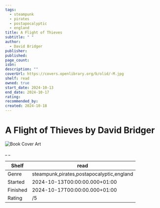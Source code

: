 ```yaml
---
tags:
  - steampunk
  - pirates
  - postapocalyptic
  - england
title: A Flight of Thieves
subtitle: " "
author:
  - David Bridger
publisher: 
published: 
page_count: 
isbn: 
description: ""
coverUrl: https://covers.openlibrary.org/b/olid/-M.jpg
shelf: read
owned: true
start_date: 2024-10-13
end_date: 2024-10-17
rating: 
recommended_by: 
created: 2024-10-18
---
```


# A Flight of Thieves by David Bridger

![Book Cover Art](https://covers.openlibrary.org/b/olid/-M.jpg)

_ _

| Shelf | read |
| --- | --- |
| Genre | steampunk,pirates,postapocalyptic,england |
| Started | 2024-10-13T00:00:00.000+01:00 |
| Finished | 2024-10-17T00:00:00.000+01:00 |
| Rating | /5 |

